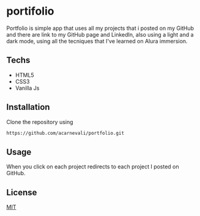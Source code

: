 # portifolio

Portfolio is simple app that uses all my projects that i posted on my GitHub and there are link to my GitHub page and LinkedIn, also using a light and a dark mode, using all the tecniques that I've learned on Alura immersion.
 
## Techs
- HTML5
- CSS3
- Vanilla Js 

## Installation

Clone the repository using

```bash
https://github.com/acarnevali/portfolio.git
```

## Usage

When you click on each project redirects to each project I posted on GitHub.


## License
[MIT](https://choosealicense.com/licenses/mit/)
